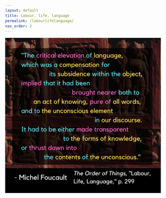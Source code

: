 ```yaml
---
layout: default
title: Labour, life, language
permalink: /labourlifelanguage/
nav_order: 2
---
```


![Labour, life, language](../graphics/toot_LLL_graphic.png)
